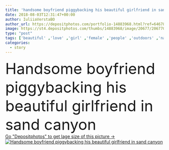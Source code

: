 ```yaml
---
title: 'handsome boyfriend piggybacking his beautiful girlfriend in sand canyon '
date: 2018-08-03T12:31:47+00:00
author: IuliiaVerstaBO
author_url: https://depositphotos.com/portfolio-14883968.html?ref=64678756
image: https://st4.depositphotos.com/thumbs/14883968/image/20677/206770134/api_thumb_450.jpg?forcejpeg=true
type: "post"
tags: ['beautiful' ,'love' ,'girl' ,'female' ,'people' ,'outdoors' ,'nature' ,'caucasian' ,'friendship' ,'male' ,'man' ,'style' ,'couple' ,'elegant' ,'stylish' ,'tender' ,'woman' ,'together' ,'togetherness' ,'sand' ,'attractive' ,'handsome' ,'embrace' ,'closeness' ,'candid' ,'hug' ,'tenderness' ,'lovers' ,'relationship' ,'boyfriend' ,'girlfriend' ,'canyon' ,'piggyback' ,'blue sky' ,'young adult' ,'love story' ,'floral bouquet' ]
categories: 
  - story
---
```

<div aling="center">
            <font size="60"> Handsome boyfriend piggybacking his beautiful girlfriend in sand canyon</font>   
</div>
<div>
    <a href='https://depositphotos.com/206770134/stock-photo-handsome-boyfriend-piggybacking-his-beautiful.html?ref=64678756' target=_blank > Go "Depositphotos" to get lage size of this picture ->
        <img href='https://depositphotos.com/206770134/stock-photo-handsome-boyfriend-piggybacking-his-beautiful.html?ref=64678756' src='https://st4.depositphotos.com/14883968/20677/i/950/depositphotos_206770134-stock-photo-handsome-boyfriend-piggybacking-his-beautiful.jpg?forcejpeg=true' alt='Handsome boyfriend piggybacking his beautiful girlfriend in sand canyon' >
    </a>
</div>
